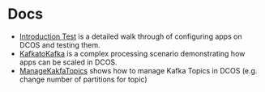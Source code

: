 # Docs

- [Introduction Test](IntroTest.md) is a detailed walk through of configuring apps on DCOS and testing them.
- [KafkatoKafka](KafkaToKafka.md) is a complex processing scenario demonstrating how apps can be scaled in DCOS.
- [ManageKakfaTopics](ManageKafkaTopics.md) shows how to manage Kafka Topics in DCOS (e.g. change number of partitions for topic)
